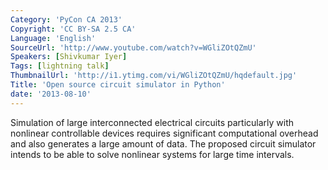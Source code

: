 ```yaml
---
Category: 'PyCon CA 2013'
Copyright: 'CC BY-SA 2.5 CA'
Language: 'English'
SourceUrl: 'http://www.youtube.com/watch?v=WGliZOtQZmU'
Speakers: [Shivkumar Iyer]
Tags: [lightning talk]
ThumbnailUrl: 'http://i1.ytimg.com/vi/WGliZOtQZmU/hqdefault.jpg'
Title: 'Open source circuit simulator in Python'
date: '2013-08-10'
---
```

Simulation of large interconnected electrical circuits particularly with nonlinear controllable devices requires significant computational overhead and also generates a large amount of data. The proposed circuit simulator intends to be able to solve nonlinear systems for large time intervals.
